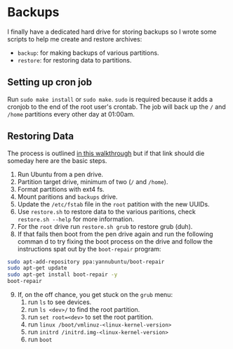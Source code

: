 # Backups

I finally have a dedicated hard drive for storing backups so I wrote some
scripts to help me create and restore archives:

- `backup`: for making backups of various partitions.
- `restore`: for restoring data to partitions.

## Setting up cron job

Run `sudo make install` or `sudo make`. `sudo` is required because it adds a
cronjob to the end of the root user's crontab. The job will back up the `/` and
`/home` partitions every other day at 01:00am.

## Restoring Data

The process is outlined [in this walkthrough](https://help.ubuntu.com/community/BackupYourSystem/TAR)
but if that link should die someday here are the basic steps.

1. Run Ubuntu from a pen drive.
2. Partition target drive, minimum of two (`/` and `/home`).
3. Format partitions with ext4 fs.
4. Mount paritions and `backups` drive.
5. Update the `/etc/fstab` file in the `root` patition with the new UUIDs.
6. Use `restore.sh` to restore data to the various paritions, check `restore.sh
--help` for more information.
7. For the `root` drive run `restore.sh grub` to restore grub (duh).
8. If that fails then boot from the pen drive again and run the following comman
d to try fixing the boot process on the drive and follow the instructions spat
out by the `boot-repair` program:

```bash
sudo apt-add-repository ppa:yannubuntu/boot-repair
sudo apt-get update
sudo apt-get install boot-repair -y
boot-repair
```

9. If, on the off chance, you get stuck on the `grub` menu:
   1. run `ls` to see devices.
   2. run `ls <dev>/` to find the root partition.
   3. run `set root=<dev>` to set the root partition.
   4. run `linux /boot/vmlinuz-<linux-kernel-version>`
   5. run `initrd /initrd.img-<linux-kernel-version>`
   6. run `boot`
